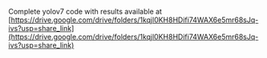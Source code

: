 Complete yolov7 code with results available at [https://drive.google.com/drive/folders/1kqjl0KH8HDifi74WAX6e5mr68sJq-ivs?usp=share_link](https://drive.google.com/drive/folders/1kqjl0KH8HDifi74WAX6e5mr68sJq-ivs?usp=share_link)
